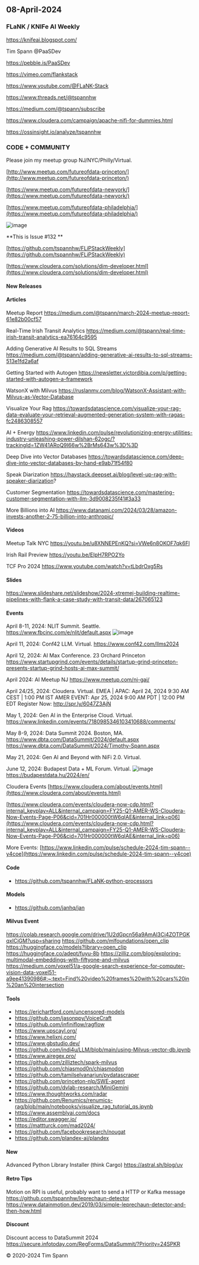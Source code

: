 ## 08-April-2024


### FLaNK / KNIFe AI Weekly

https://knifeai.blogspot.com/

Tim Spann @PaaSDev

https://pebble.is/PaaSDev

https://vimeo.com/flankstack

https://www.youtube.com/@FLaNK-Stack

https://www.threads.net/@tspannhw

https://medium.com/@tspann/subscribe

https://www.cloudera.com/campaign/apache-nifi-for-dummies.html

https://ossinsight.io/analyze/tspannhw

### CODE + COMMUNITY

Please join my meetup group NJ/NYC/Philly/Virtual. 

[http://www.meetup.com/futureofdata-princeton/](http://www.meetup.com/futureofdata-princeton/)

[https://www.meetup.com/futureofdata-newyork/](https://www.meetup.com/futureofdata-newyork/)

[https://www.meetup.com/futureofdata-philadelphia/](https://www.meetup.com/futureofdata-philadelphia/)

![image](https://github.com/tspannhw/FLiPStackWeekly/assets/18673814/5a9ed187-64a4-48db-b3aa-acbc8828e893)


**This is Issue #132 **

[https://github.com/tspannhw/FLiPStackWeekly](https://github.com/tspannhw/FLiPStackWeekly)

[https://www.cloudera.com/solutions/dim-developer.html](https://www.cloudera.com/solutions/dim-developer.html)


#### New Releases


#### Articles

Meetup Report
https://medium.com/@tspann/march-2024-meetup-report-61e82b00cf57

Real-Time Irish Transit Analytics
https://medium.com/@tspann/real-time-irish-transit-analytics-ea76164c9595

Adding Generative AI Results to SQL Streams
https://medium.com/@tspann/adding-generative-ai-results-to-sql-streams-513e1fd2a6af

Getting Started with Autogen
https://newsletter.victordibia.com/p/getting-started-with-autogen-a-framework

WatsonX with Milvus
https://ruslanmv.com/blog/WatsonX-Assistant-with-Milvus-as-Vector-Database

Visualize Your Rag
https://towardsdatascience.com/visualize-your-rag-data-evaluate-your-retrieval-augmented-generation-system-with-ragas-fc2486308557

AI + Energy
https://www.linkedin.com/pulse/revolutionizing-energy-utilities-industry-unleashing-power-dilshan-62ogc/?trackingId=1ZW41ARoQ9I66w%2BrMs643w%3D%3D

Deep Dive into Vector Databases
https://towardsdatascience.com/deep-dive-into-vector-databases-by-hand-e9ab71f54f80

Speak Diarization
https://haystack.deepset.ai/blog/level-up-rag-with-speaker-diarization?

Customer Segmentation
https://towardsdatascience.com/mastering-customer-segmentation-with-llm-3d9008235f41#3a33

More Billions into AI
https://www.datanami.com/2024/03/28/amazon-invests-another-2-75-billion-into-anthropic/


#### Videos

Meetup Talk NYC
https://youtu.be/u8XNNEPEnKQ?si=VWe6n8OKOF7qk6Fl

Irish Rail Preview
https://youtu.be/EIpH7RPO2Yo

TCF Pro 2024
https://www.youtube.com/watch?v=tLbdrOxg5Rs

#### Slides

https://www.slideshare.net/slideshow/2024-xtremej-building-realtime-pipelines-with-flank-a-case-study-with-transit-data/267065123


#### Events

April 8-11, 2024: NLIT Summit. Seattle.
https://www.fbcinc.com/e/nlit/default.aspx
![image](https://github.com/tspannhw/FLiPStackWeekly/assets/18673814/d8169453-1e74-4fb8-8737-77fc09806640)

April 11, 2024:   Conf42 LLM. Virtual.
https://www.conf42.com/llms2024

April 12, 2024:  AI Max Conference.   23 Orchard Princeton
https://www.startupgrind.com/events/details/startup-grind-princeton-presents-startup-grind-hosts-ai-max-summit/

April 2024: AI Meetup NJ
https://www.meetup.com/nj-gai/

April 24/25, 2024:   Cloudera.   Virtual.
EMEA | APAC: April 24, 2024 9:30 AM CEST | 1:00 PM IST
AMER EVENT: Apr 25, 2024 9:00 AM PDT | 12:00 PM EDT
Register Now: http://spr.ly/6047Z3AjN

May 1, 2024:  Gen AI in the Enterprise Cloud.  Virtual.
https://www.linkedin.com/events/7180985346103410688/comments/

May 8-9, 2024: Data Summit 2024. Boston, MA.
https://www.dbta.com/DataSummit/2024/default.aspx
https://www.dbta.com/DataSummit/2024/Timothy-Spann.aspx

May 21, 2024:  Gen AI and Beyond with NiFi 2.0.  Virtual.

June 12, 2024: Budapest Data + ML Forum. Virtual.
![image](https://github.com/tspannhw/FLiPStackWeekly/assets/18673814/f7c24719-5ab8-4b4f-87c5-26802234e3f0)
https://budapestdata.hu/2024/en/

Cloudera Events
[https://www.cloudera.com/about/events.html](https://www.cloudera.com/about/events.html)

[https://www.cloudera.com/events/cloudera-now-cdp.html?internal_keyplay=ALL&internal_campaign=FY25-Q1-AMER-WS-Cloudera-Now-Events-Page-P06&cid=701Hr000000tW6qIAE&internal_link=p06](https://www.cloudera.com/events/cloudera-now-cdp.html?internal_keyplay=ALL&internal_campaign=FY25-Q1-AMER-WS-Cloudera-Now-Events-Page-P06&cid=701Hr000000tW6qIAE&internal_link=p06)

More Events:
[https://www.linkedin.com/pulse/schedule-2024-tim-spann--y4coe](https://www.linkedin.com/pulse/schedule-2024-tim-spann--y4coe)


#### Code

* https://github.com/tspannhw/FLaNK-python-processors


#### Models

* https://github.com/janhq/jan

#### Milvus Event

https://colab.research.google.com/drive/1U2dGpcn56a9AmAl3Ci4ZOTPGKqxICjGM?usp=sharing
https://github.com/mlfoundations/open_clip
https://huggingface.co/models?library=open_clip
https://huggingface.co/adept/fuyu-8b
https://zilliz.com/blog/exploring-multimodal-embeddings-with-fiftyone-and-milvus
https://medium.com/voxel51/a-google-search-experience-for-computer-vision-data-voxel51-a9ee41390986#:~:text=Find%20video%20frames%20with%20cars%20in%20an%20intersection

#### Tools

* https://erichartford.com/uncensored-models
* https://github.com/jasonppy/VoiceCraft
* https://github.com/infiniflow/ragflow
* https://www.upscayl.org/
* https://www.helixnj.com/
* https://www.gbstudio.dev/
* https://github.com/indi4u/LLM/blob/main/using-Milvus-vector-db.ipynb
* https://www.airegex.pro/
* https://github.com/zilliztech/spark-milvus
* https://github.com/chiasmod0n/chiasmodon
* https://github.com/tamilselvanarjun/pydatascraper
* https://github.com/princeton-nlp/SWE-agent
* https://github.com/dvlab-research/MiniGemini
* https://www.thoughtworks.com/radar
* https://github.com/Renumics/renumics-rag/blob/main/notebooks/visualize_rag_tutorial_qs.ipynb
* https://www.assemblyai.com/docs
* https://editor.swagger.io/
* https://mattturck.com/mad2024/
* https://github.com/facebookresearch/nougat
* https://github.com/plandex-ai/plandex

#### New

Advanced Python Library Installer (think Cargo)
https://astral.sh/blog/uv

#### Retro Tips

Motion on RPI is useful, probably want to send a HTTP or Kafka message
https://github.com/tspannhw/leprechaun-detector
https://www.datainmotion.dev/2019/03/simple-leprechaun-detector-and-then-how.html

#### Discount

Discount access to DataSummit 2024
https://secure.infotoday.com/RegForms/DataSummit/?Priority=24SPKR


&copy; 2020-2024 Tim Spann
